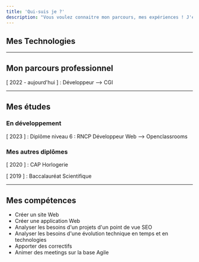 ```yaml
---
title: 'Qui-suis je ?'
description: "Vous voulez connaitre mon parcours, mes expériences ! J'en parle ici et je vous dis tout sur mes études, mes compétences et mes expériences professionnelles."
---
```


## Mes Technologies

----

## Mon parcours professionnel

[ 2022 - aujourd'hui ] : Développeur --> CGI  

----

## Mes études

### En développement

[ 2023 ] : Diplôme niveau 6 : RNCP Développeur Web --> Openclassrooms  

### Mes autres diplômes

[ 2020 ] : CAP Horlogerie  

[ 2019 ] : Baccalauréat Scientifique  

----

## Mes compétences

- Créer un site Web
- Créer une application Web
- Analyser les besoins d'un projets d'un point de vue SEO
- Analyser les besoins d'une évolution technique en temps et en technologies
- Apporter des correctifs
- Animer des meetings sur la base Agile
